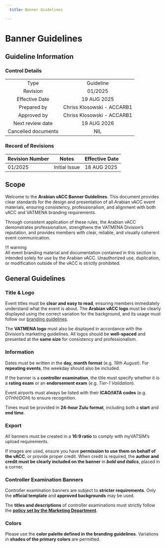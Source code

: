 ```yaml
---
  title: Banner Guidelines

---
```

# Banner Guidelines
## Guideline Information
### Control Details
|                     |                            |
|:-------------------:|:--------------------------:|
|         Type        |           Guideline        |
|       Revision      |           01/2025          |
|    Effective Date   |         19 AUG 2025        |
|     Prepared by     | Chriss Klosowski - ACCARB1 |
|     Approved by     | Chriss Klosowski - ACCARB1 |
|   Next review date  |         19 AUG 2026        |
| Cancelled documents |             NIL            |

### Record of Revisions
<table><thead>
  <tr>
    <th>Revision Number</th>
    <th>Notes</th>
    <th>Effective Date</th>
  </tr></thead>
<tbody>
  <tr>
    <td>01/2025</td>
    <td>Initial Issue</td>
    <td>18 AUG 2025</td>
  </tr>
</tbody></table>

## Scope
Welcome to the **Arabian vACC Banner Guidelines**. This document provides clear standards for the design and presentation of all Arabian vACC event materials, ensuring consistency, professionalism, and alignment with both vACC and VATMENA branding requirements.  

Through consistent application of these rules, the Arabian vACC demonstrates professionalism, strengthens the VATMENA Division’s reputation, and provides members with clear, reliable, and visually coherent event communication.  

!!! warning  
    All event branding material and documentation contained in this section is intended solely for use by the Arabian vACC. Unauthorized use, duplication, or modification outside of the vACC is strictly prohibited.  

## General Guidelines
### Title & Logo
Event titles must be **clear and easy to read**, ensuring members immediately understand what the event is about. The **Arabian vACC logo** must be clearly displayed using the correct variation for the background, and its usage must follow our [branding guidelines](https://library.arabian-vacc.com/vacc_documents/marketing/branding/).  

The **VATMENA logo** must also be displayed in accordance with the Division’s marketing guidelines. All logos should be **well-spaced** and presented at the **same size** for consistency and professionalism.

### Information
Dates must be written in the **day, month format** (e.g. *19th August*). For **repeating events**, the weekday should also be included.  

If the banner is a **controller examination**, the title must specify whether it is a **rating exam** or an **endorsement exam** (e.g. *Tier-1 Validation*).  

Event airports must always be listed with their **ICAO/IATA codes** (e.g. *OTHH/DOH*) to ensure recognition.  

Times must be provided in **24-hour Zulu format**, including both a **start** and **end time**.

### Export
All banners must be created in a **16:9 ratio** to comply with myVATSIM’s upload requirements.  

If images are used, ensure you have **permission to use them on behalf of the vACC**, or provide proper credit. When credit is required, the **author and credit must be clearly included on the banner** in ***bold and italics***, placed in a corner.

### Controller Examination Banners
Controller examination banners are subject to **stricter requirements**. Only the **official template** and **approved backgrounds** may be used.  

The **titles and descriptions** of controller examinations must strictly follow the [**policy set by the Marketing Department**](https://library.arabian-vacc.com/vacc_documents/marketing/examinations/).

### Colors
Please use the **color palette defined in the branding guidelines**. Variations in **shades of the primary colors** are permitted.